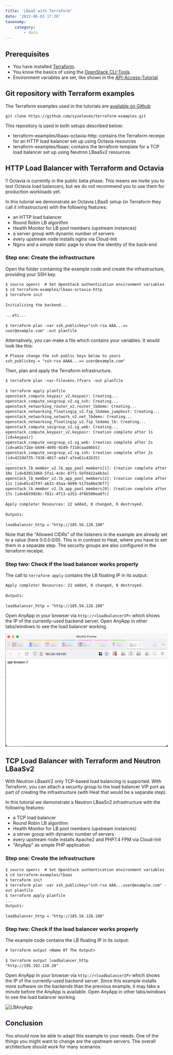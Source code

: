 ```yaml
---
title: 'LBaaS with Terraform'
date: '2022-06-03 17:30'
taxonomy:
    category:
        - docs
---
```


## Prerequisites

* You have installed [Terraform](https://learn.hashicorp.com/tutorials/terraform/install-cli).
* You know the basics of using the [OpenStack CLI-Tools](../../../03.Howtos/02.openstack-cli/docs.en.md).
* Environment variables are set, like shown in the [API-Access-Tutorial](../../02.api-access/docs.en.md).

## Git repository with Terraform examples

The Terraform examples used in the tutorials are [available on Github](https://github.com/syseleven/terraform-examples/tree/master/lbaas)

```shell
git clone https://github.com/syseleven/terraform-examples.git
```

This repository is used in both setups described below:

* terraform-examples/lbaas-octavia-http: contains the Terraform receipe for an HTTP load balancer set up using Octavia resources
* terraform-examples/lbaas: contains the terraform template for a TCP load balancer set up using Neutron LBaaSv2 resources

## HTTP Load Balancer with Terraform and Octavia

!! Octavia is currently in the public beta phase. This means we invite you to test Octavia load balancers, but we do not recommend you to use them for production workloads yet.

In this tutorial we demonstrate an Octavia LBaaS setup (in Terraform they call it infrastructure) with the following features:

* an HTTP load balancer
* Round Robin LB algorithm
* Health Monitor for LB pool members (upstream instances)
* a server group with dynamic number of servers
* every upstream node installs nginx via Cloud-Init
* Nginx and a simple static page to show the identity of the back-end

### Step one: Create the infrastructure

Open the folder containing the example code and create the infrastructure, providing your SSH key.

```shell
$ source openrc  # Set OpenStack authentication environment variables
$ cd terraform-examples/lbaas-octavia-http
$ terraform init

Initializing the backend...

...etc...

$ terraform plan -var ssh_publickey="ssh-rsa AAA...== user@example.com" -out planfile
```

Alternatively, you can make a file which contains your variables. It would look like this:

```plain
# Please change the ssh public keys below to yours
ssh_publickey = "ssh-rsa AAAA...== user@example.com"
```

Then, plan and apply the Terraform infrastructure.

```shell
$ terraform plan -var-file=env.tfvars -out planfile

$ terraform apply planfile
openstack_compute_keypair_v2.keypair: Creating...
openstack_compute_secgroup_v2.sg_ssh: Creating...
openstack_networking_router_v2.router_lbdemo: Creating...
openstack_networking_floatingip_v2.fip_lbdemo_jumphost: Creating...
openstack_networking_network_v2.net_lbdemo: Creating...
openstack_networking_floatingip_v2.fip_lbdemo_lb: Creating...
openstack_compute_secgroup_v2.sg_web: Creating...
openstack_compute_keypair_v2.keypair: Creation complete after 1s [id=keypair]
openstack_compute_secgroup_v2.sg_web: Creation complete after 2s [id=a65c71be-b694-4695-92d9-f310caad86b5]
openstack_compute_secgroup_v2.sg_ssh: Creation complete after 2s [id=422d4735-7d38-4817-ada7-a7ea61c42b35]
...
openstack_lb_member_v2.lb_app_pool_members[1]: Creation complete after 10s [id=02013468-5fa1-4cbc-87f1-5bfd422a4b3a]
openstack_lb_member_v2.lb_app_pool_members[2]: Creation complete after 11s [id=85c42f97-ab31-45aa-9699-5175e86e36f7]
openstack_lb_member_v2.lb_app_pool_members[0]: Creation complete after 17s [id=bb59928c-f81c-4f13-a352-4f6b500ea8fc]

Apply complete! Resources: 22 added, 0 changed, 0 destroyed.

Outputs:

loadbalancer_http = "http://185.56.128.100"
```

Note that the "Allowed CIDRs" of the listeners in the example are already set to a value (here 0.0.0.0/0). This is in contrast to Heat, where you have to set them in a separate step. The security groups are also configured in the terraform receipe.

### Step two: Check if the load balancer works properly

The call to `terraform apply` contains the LB floating IP in its output:

```shell
Apply complete! Resources: 22 added, 0 changed, 0 destroyed.

Outputs:

loadbalancer_http = "http://185.56.128.100"
```

Open AnyApp in your browser via `http://<loadbalancerIP>` which shows the IP of the currently-used backend server.
Open AnyApp in other tabs/windows to see the load balancer working.

![Loadbalancer](../../../images/loadbalancer.png)

## TCP Load Balancer with Terraform and Neutron LBaaSv2

With Neutron LBaasV2 only TCP-based load balancing is supported.
With Terraform, you can attach a security group to the load balancer VIP port as part of creating the infrastructure (with Heat that would be a separate step).

In this tutorial we demonstrate a Neutron LBaaSv2 infrastructure with the following features:

* a TCP load balancer
* Round Robin LB algorithm
* Health Monitor for LB pool members (upstream instances)
* a server group with dynamic number of servers
* every upstream node installs Apache2 and PHP7.4 FPM via Cloud-Init
* "AnyApp" as simple PHP application

### Step one: Create the infrastructure

```shell
$ source openrc  # Set OpenStack authentication environment variables
$ cd terraform-examples/lbaas
$ terraform init
$ terraform plan -var ssh_publickey="ssh-rsa AAA...user@example.com" -out planfile
$ terraform apply planfile
...
Outputs:

loadbalancer_http = "http://185.56.128.100"
```

### Step two: Check if the load balancer works properly

The example code contains the LB floating IP in its output:

```shell
# terraform output <Name Of The Output>

$ terraform output loadbalancer_http
"http://195.192.128.20"
```

Open AnyApp in your browser via `http://<loadbalancerIP>` which shows the IP of the currently-used backend server. Since this example installs more software on the backends than the previous example, it may take a minute before the AnyApp is available.
Open AnyApp in other tabs/windows to see the load balancer working.

![LBAnyApp](../../../images/AnyApp_20180301.png)

## Conclusion

You should now be able to adapt this example to your needs. One of the things you might want to change are the upstream servers. The overall architecture should work for many scenarios.
